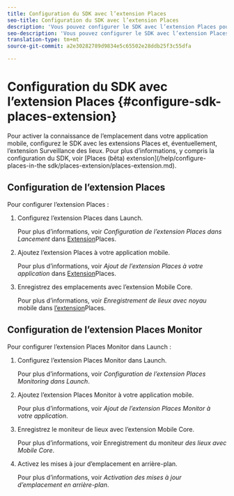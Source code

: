 ```yaml
---
title: Configuration du SDK avec l’extension Places
seo-title: Configuration du SDK avec l’extension Places
description: 'Vous pouvez configurer le SDK avec l’extension Places pour activer la prise en compte de l’emplacement dans votre application mobile. '
seo-description: 'Vous pouvez configurer le SDK avec l’extension Places pour activer la prise en compte de l’emplacement dans votre application mobile. '
translation-type: tm+mt
source-git-commit: a2e30282789d9834e5c65502e28ddb25f3c55dfa

---
```



# Configuration du SDK avec l’extension Places {#configure-sdk-places-extension}

Pour activer la connaissance de l’emplacement dans votre application mobile, configurez le SDK avec les extensions Places et, éventuellement, l’extension Surveillance des lieux. Pour plus d’informations, y compris la configuration du SDK, voir [Places (bêta) extension](/help/configure-places-in-the sdk/places-extension/places-extension.md).

## Configuration de l’extension Places

Pour configurer l’extension Places :

1. Configurez l’extension Places dans Launch.

   Pour plus d’informations, voir *Configuration de l’extension Places dans Lancement* dans [Extension](/help/places-ext-aep-sdks/places-extension/places-extension.md)Places.

1. Ajoutez l’extension Places à votre application mobile.

   Pour plus d’informations, voir *Ajout de l’extension Places à votre application* dans [Extension](/help/places-ext-aep-sdks/places-extension/places-extension.md)Places.

1. Enregistrez des emplacements avec l’extension Mobile Core.

   Pour plus d’informations, voir *Enregistrement de lieux avec noyau* mobile dans [l’extension](/help/places-ext-aep-sdks/places-extension/places-extension.md)Places.

## Configuration de l’extension Places Monitor

Pour configurer l’extension Places Monitor dans Launch :

1. Configurez l’extension Places Monitor dans Launch.

   Pour plus d’informations, voir *Configuration de l’extension Places Monitoring dans Launch*.

1. Ajoutez l’extension Places Monitor à votre application mobile.

   Pour plus d’informations, voir *Ajout de l’extension Places Monitor à votre application*.

1. Enregistrez le moniteur de lieux avec l’extension Mobile Core.

   Pour plus d’informations, voir Enregistrement du moniteur *des lieux avec Mobile Core*.

1. Activez les mises à jour d’emplacement en arrière-plan.

   Pour plus d’informations, voir *Activation des mises à jour d’emplacement en arrière-plan*.
